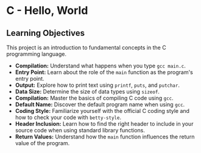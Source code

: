 # C - Hello, World

## Learning Objectives

This project is an introduction to fundamental concepts in the C programming language.

- **Compilation:** Understand what happens when you type `gcc main.c`.
- **Entry Point:** Learn about the role of the `main` function as the program's entry point.
- **Output:** Explore how to print text using `printf`, `puts`, and `putchar`.
- **Data Size:** Determine the size of data types using `sizeof`.
- **Compilation:** Master the basics of compiling C code using `gcc`.
- **Default Name:** Discover the default program name when using `gcc`.
- **Coding Style:** Familiarize yourself with the official C coding style and how to check your code with `betty-style`.
- **Header Inclusion:** Learn how to find the right header to include in your source code when using standard library functions.
- **Return Values:** Understand how the `main` function influences the return value of the program.
